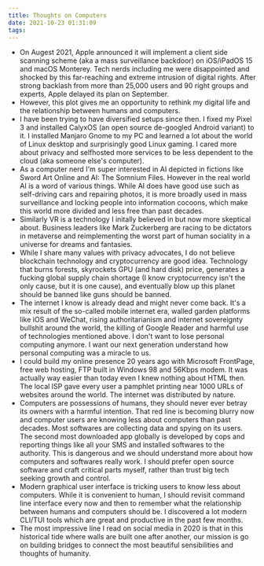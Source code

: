 ```yaml
---
title: Thoughts on Computers
date: 2021-10-23 01:31:09
tags:
---
```

- On Augest 2021, Apple announced it will implement a client side scanning scheme (aka a mass surveillance backdoor) on iOS/iPadOS 15 and macOS Monterey. Tech nerds including me were disappointed and shocked by this far-reaching and extreme intrusion of digital rights. After strong backlash from more than 25,000 users and 90 right groups and experts, Apple delayed its plan on September.
- However, this plot gives me an opportunity to rethink my digital life and the relationship between humans and computers.
- I have been trying to have diversified setups since then. I fixed my Pixel 3 and installed CalyxOS (an open source de-googled Android variant) to it. I installed Manjaro Gnome to my PC and learned a lot about the world of Linux desktop and surprisingly good Linux gaming. I cared more about privacy and selfhosted more services to be less dependent to the cloud (aka someone else's computer).
- As a computer nerd I'm super interested in AI depicted in fictions like Sword Art Online and AI: The Somnium Files. However in the real world AI is a word of various things. While AI does have good use such as self-driving cars and repairing photos, it is more broadly used in mass surveillance and locking people into information cocoons, which make this world more divided and less free than past decades.
- Similarly VR is a technology I initally believed in but now more skeptical about. Business leaders like Mark Zuckerberg are racing to be dictators in metaverse and reimplementing the worst part of human sociality in a universe for dreams and fantasies.
- While I share many values with privacy advocates, I do not believe blockchain technology and cryptocurrency are good idea. Technology that burns forests, skyrockets GPU (and hard disk) price, generates a fucking global supply chain shortage (I know cryptocurrency isn't the only cause, but it is one cause), and eventually blow up this planet should be banned like guns should be banned.
- The internet I know is already dead and might never come back. It's a mix result of the so-called mobile internet era, walled garden platforms like iOS and WeChat, rising authoritarianism and internet sovereignty bullshit around the world, the killing of Google Reader and harmful use of technologies mentioned above. I don't want to lose personal computing anymore. I want our next generation understand how personal computing was a miracle to us.
- I could build my online presence 20 years ago with Microsoft FrontPage, free web hosting, FTP built in Windows 98 and 56Kbps modem. It was actually way easier than today even I knew nothing about HTML then. The local ISP gave every user a pamphlet printing near 1000 URLs of websites around the world. The internet was distributed by nature.
- Computers are possessions of humans, they should never ever betray its owners with a harmful intention. That red line is becoming blurry now and computer users are knowing less about computers than past decades. Most softwares are collecting data and spying on its users. The second most downloaded app globally is developed by cops and reporting things like all your SMS and installed softwares to the authority. This is dangerous and we should understand more about how computers and softwares really work. I should prefer open source software and craft critical parts myself, rather than trust big tech seeking growth and control.
- Modern graphical user interface is tricking users to know less about computers. While it is convenient to human, I should revisit command line interface every now and then to remember what the relationship between humans and computers should be. I discovered a lot modern CLI/TUI tools which are great and productive in the past few months.
- The most impressive line I read on social media in 2020 is that in this historical tide where walls are built one after another, our mission is go on building bridges to connect the most beautiful sensibilities and thoughts of humanity.
